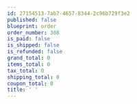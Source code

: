 ```yaml
---
id: 27154513-7ab7-4657-8344-2c96b729f3e2
published: false
blueprint: order
order_number: 308
is_paid: false
is_shipped: false
is_refunded: false
grand_total: 0
items_total: 0
tax_total: 0
shipping_total: 0
coupon_total: 0
title: ' '
---
```

